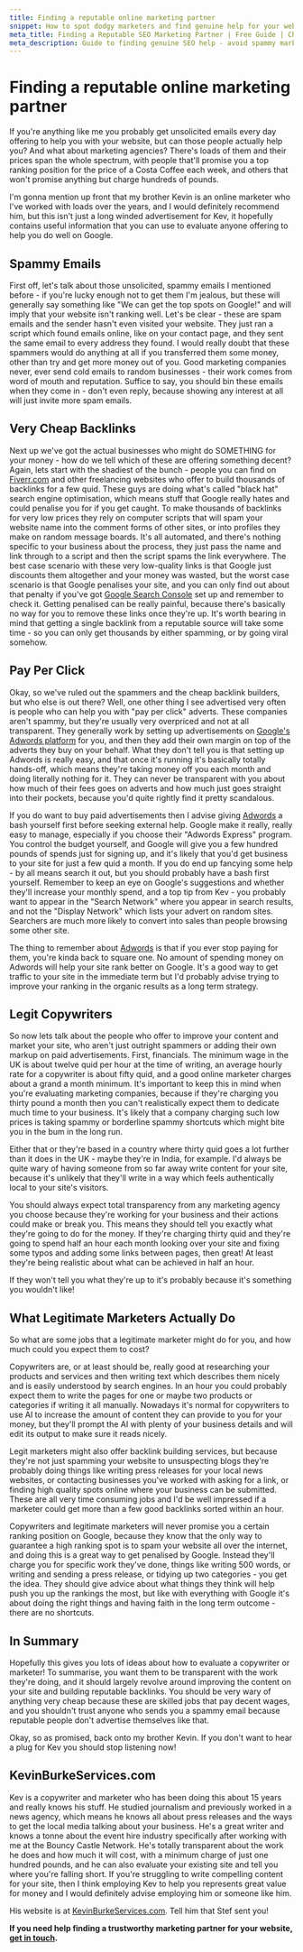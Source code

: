 ```yaml
---
title: Finding a reputable online marketing partner
snippet: How to spot dodgy marketers and find genuine help for your website's search rankings.
meta_title: Finding a Reputable SEO Marketing Partner | Free Guide | Chobble
meta_description: Guide to finding genuine SEO help - avoid spammy marketers, understand pricing, choose quality partners - Manchester web developer
---
```


# Finding a reputable online marketing partner

If you're anything like me you probably get unsolicited emails every day offering to help you with your website, but can those people actually help you? And what about marketing agencies? There's loads of them and their prices span the whole spectrum, with people that'll promise you a top ranking position for the price of a Costa Coffee each week, and others that won't promise anything but charge hundreds of pounds.

I'm gonna mention up front that my brother Kevin is an online marketer who I've worked with loads over the years, and I would definitely recommend him, but this isn't just a long winded advertisement for Kev, it hopefully contains useful information that you can use to evaluate anyone offering to help you do well on Google.

## Spammy Emails

First off, let's talk about those unsolicited, spammy emails I mentioned before - if you're lucky enough not to get them I'm jealous, but these will generally say something like "We can get the top spots on Google!" and will imply that your website isn't ranking well. Let's be clear - these are spam emails and the sender hasn't even visited your website. They just ran a script which found emails online, like on your contact page, and they sent the same email to every address they found. I would really doubt that these spammers would do anything at all if you transferred them some money, other than try and get more money out of you. Good marketing companies never, ever send cold emails to random businesses - their work comes from word of mouth and reputation. Suffice to say, you should bin these emails when they come in - don't even reply, because showing any interest at all will just invite more spam emails.

## Very Cheap Backlinks

Next up we've got the actual businesses who might do SOMETHING for your money - how do we tell which of these are offering something decent? Again, lets start with the shadiest of the bunch - people you can find on [Fiverr.com](https://www.fiverr.com) and other freelancing websites who offer to build thousands of backlinks for a few quid. These guys are doing what's called "black hat" search engine optimisation, which means stuff that Google really hates and could penalise you for if you get caught. To make thousands of backlinks for very low prices they rely on computer scripts that will spam your website name into the comment forms of other sites, or into profiles they make on random message boards. It's all automated, and there's nothing specific to your business about the process, they just pass the name and link through to a script and then the script spams the link everywhere. The best case scenario with these very low-quality links is that Google just discounts them altogether and your money was wasted, but the worst case scenario is that Google penalises your site, and you can only find out about that penalty if you've got [Google Search Console](https://search.google.com/search-console) set up and remember to check it. Getting penalised can be really painful, because there's basically no way for you to remove these links once they're up. It's worth bearing in mind that getting a single backlink from a reputable source will take some time - so you can only get thousands by either spamming, or by going viral somehow.

## Pay Per Click

Okay, so we've ruled out the spammers and the cheap backlink builders, but who else is out there? Well, one other thing I see advertised very often is people who can help you with "pay per click" adverts. These companies aren't spammy, but they're usually very overpriced and not at all transparent. They generally work by setting up advertisements on [Google's Adwords platform](https://ads.google.com) for you, and then they add their own margin on top of the adverts they buy on your behalf. What they don't tell you is that setting up Adwords is really easy, and that once it's running it's basically totally hands-off, which means they're taking money off you each month and doing literally nothing for it. They can never be transparent with you about how much of their fees goes on adverts and how much just goes straight into their pockets, because you'd quite rightly find it pretty scandalous.

If you do want to buy paid advertisements then I advise giving [Adwords](https://ads.google.com) a bash yourself first before seeking external help. Google make it really, really easy to manage, especially if you choose their "Adwords Express" program. You control the budget yourself, and Google will give you a few hundred pounds of spends just for signing up, and it's likely that you'd get business to your site for just a few quid a month. If you do end up fancying some help - by all means search it out, but you should probably have a bash first yourself. Remember to keep an eye on Google's suggestions and whether they'll increase your monthly spend, and a top tip from Kev - you probably want to appear in the "Search Network" where you appear in search results, and not the "Display Network" which lists your advert on random sites. Searchers are much more likely to convert into sales than people browsing some other site.

The thing to remember about [Adwords](https://ads.google.com) is that if you ever stop paying for them, you're kinda back to square one. No amount of spending money on Adwords will help your site rank better on Google. It's a good way to get traffic to your site in the immediate term but I'd probably advise trying to improve your ranking in the organic results as a long term strategy.

## Legit Copywriters

So now lets talk about the people who offer to improve your content and market your site, who aren't just outright spammers or adding their own markup on paid advertisements. First, financials. The minimum wage in the UK is about twelve quid per hour at the time of writing, an average hourly rate for a copywriter is about fifty quid, and a good online marketer charges about a grand a month minimum. It's important to keep this in mind when you're evaluating marketing companies, because if they're charging you thirty pound a month then you can't realistically expect them to dedicate much time to your business. It's likely that a company charging such low prices is taking spammy or borderline spammy shortcuts which might bite you in the bum in the long run.

Either that or they're based in a country where thirty quid goes a lot further than it does in the UK - maybe they're in India, for example. I'd always be quite wary of having someone from so far away write content for your site, because it's unlikely that they'll write in a way which feels authentically local to your site's visitors.

You should always expect total transparency from any marketing agency you choose because they're working for your business and their actions could make or break you. This means they should tell you exactly what they're going to do for the money. If they're charging thirty quid and they're going to spend half an hour each month looking over your site and fixing some typos and adding some links between pages, then great! At least they're being realistic about what can be achieved in half an hour.

If they won't tell you what they're up to it's probably because it's something you wouldn't like!

## What Legitimate Marketers Actually Do

So what are some jobs that a legitimate marketer might do for you, and how much could you expect them to cost?

Copywriters are, or at least should be, really good at researching your products and services and then writing text which describes them nicely and is easily understood by search engines. In an hour you could probably expect them to write the pages for one or maybe two products or categories if writing it all manually. Nowadays it's normal for copywriters to use AI to increase the amount of content they can provide to you for your money, but they'll prompt the AI with plenty of your business details and will edit its output to make sure it reads nicely.

Legit marketers might also offer backlink building services, but because they're not just spamming your website to unsuspecting blogs they're probably doing things like writing press releases for your local news websites, or contacting businesses you've worked with asking for a link, or finding high quality spots online where your business can be submitted. These are all very time consuming jobs and I'd be well impressed if a marketer could get more than a few good backlinks sorted within an hour.

Copywriters and legitimate marketers will never promise you a certain ranking position on Google, because they know that the only way to guarantee a high ranking spot is to spam your website all over the internet, and doing this is a great way to get penalised by Google. Instead they'll charge you for specific work they've done, things like writing 500 words, or writing and sending a press release, or tidying up two categories - you get the idea. They should give advice about what things they think will help push you up the rankings the most, but like with everything with Google it's about doing the right things and having faith in the long term outcome - there are no shortcuts.

## In Summary

Hopefully this gives you lots of ideas about how to evaluate a copywriter or marketer! To summarise, you want them to be transparent with the work they're doing, and it should largely revolve around improving the content on your site and building reputable backlinks. You should be very wary of anything very cheap because these are skilled jobs that pay decent wages, and you shouldn't trust anyone who sends you a spammy email because reputable people don't advertise themselves like that.

Okay, so as promised, back onto my brother Kevin. If you don't want to hear a plug for Kev you should stop listening now!

## KevinBurkeServices.com

Kev is a copywriter and marketer who has been doing this about 15 years and really knows his stuff. He studied journalism and previously worked in a news agency, which means he knows all about press releases and the ways to get the local media talking about your business. He's a great writer and knows a tonne about the event hire industry specifically after working with me at the Bouncy Castle Network. He's totally transparent about the work he does and how much it will cost, with a minimum charge of just one hundred pounds, and he can also evaluate your existing site and tell you where you're falling short. If you're struggling to write compelling content for your site, then I think employing Kev to help you represents great value for money and I would definitely advise employing him or someone like him.

His website is at [KevinBurkeServices.com](https://kevinburkeservices.com). Tell him that Stef sent you!

**If you need help finding a trustworthy marketing partner for your website, [get in touch](/contact/).**
